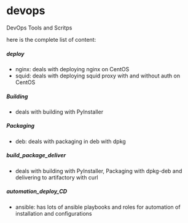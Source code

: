 # devops
DevOps Tools and Scritps

here is the complete list of content:

##### deploy
- nginx: deals with deploying nginx on CentOS
- squid: deals with deploying squid proxy with and without auth on CentOS

##### Building
- deals with building with PyInstaller

##### Packaging
- deb: deals with packaging in deb with dpkg

##### build_package_deliver
- deals with building with PyInstaller, Packaging with dpkg-deb and delivering to artifactory with curl

##### automation_deploy_CD
- ansible: has lots of ansible playbooks and roles for automation of installation and configurations
